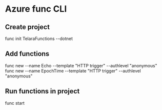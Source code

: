 # Azure func CLI

## Create project

func init TelaraFunctions --dotnet

## Add functions

func new --name Echo --template "HTTP trigger" --authlevel "anonymous"
func new --name EpochTime --template "HTTP trigger" --authlevel "anonymous"

## Run functions in project

func start